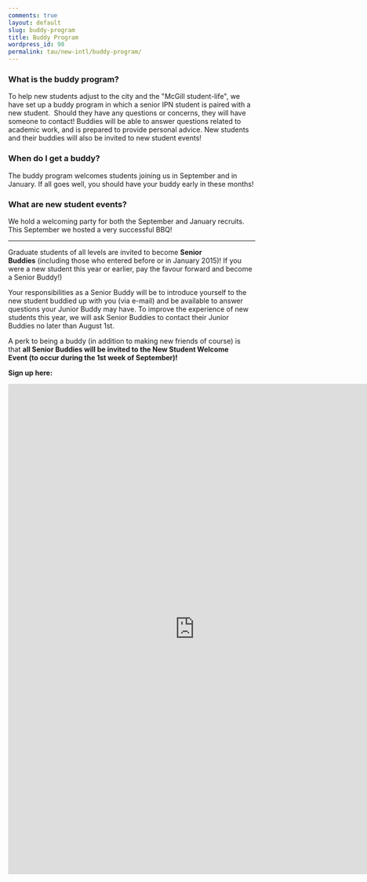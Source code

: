 ```yaml
---
comments: true
layout: default
slug: buddy-program
title: Buddy Program
wordpress_id: 98
permalink: tau/new-intl/buddy-program/
---
```


### **What is the buddy program?**

To help new students adjust to the city and the "McGill student-life", we have set up a buddy program in which a senior IPN student is paired with a new student.  Should they have any questions or concerns, they will have someone to contact! Buddies will be able to answer questions related to academic work, and is prepared to provide personal advice. New students and their buddies will also be invited to new student events!

### **When do I get a buddy?**

The buddy program welcomes students joining us in September and in January. If all goes well, you should have your buddy early in these months!

### **What are new student events?**

We hold a welcoming party for both the September and January recruits. This September we hosted a very successful BBQ!

___________________________________________



Graduate students of all levels are invited to become **Senior Buddies** (including those who entered before or in January 2015)! If you were a new student this year or earlier, pay the favour forward and become a Senior Buddy!)

Your responsibilities as a Senior Buddy will be to introduce yourself to the new student buddied up with you (via e-mail) and be available to answer questions your Junior Buddy may have. To improve the experience of new students this year, we will ask Senior Buddies to contact their Junior Buddies no later than August 1st.

A perk to being a buddy (in addition to making new friends of course) is that **all Senior Buddies will be invited to the New Student Welcome Event **(to occur during the 1st week of September)**!**

**Sign up here:**

<iframe src="https://docs.google.com/forms/d/1fQrqH22C6-nMk0NDHJ-bj9VBS2RqMGIoFinjoo1mWEY/viewform?embedded=true" width="760" height="1000" frameborder="0" marginheight="0" marginwidth="0">Loading...</iframe>